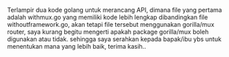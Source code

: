 Terlampir dua kode golang untuk merancang API, dimana file yang pertama adalah withmux.go yang memiliki kode lebih lengkap dibandingkan file withoutframework.go, akan tetapi file tersebut menggunakan gorilla/mux router, saya kurang begitu mengerti apakah package gorilla/mux boleh digunakan atau tidak. sehingga saya serahkan kepada bapak/ibu ybs untuk menentukan mana yang lebih baik, terima kasih..
